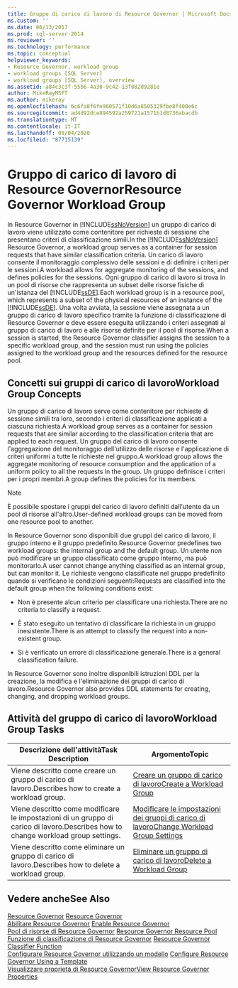 ```yaml
---
title: Gruppo di carico di lavoro di Resource Governor | Microsoft Docs
ms.custom: ''
ms.date: 06/13/2017
ms.prod: sql-server-2014
ms.reviewer: ''
ms.technology: performance
ms.topic: conceptual
helpviewer_keywords:
- Resource Governor, workload group
- workload groups [SQL Server]
- workload groups [SQL Server], overview
ms.assetid: a84c3c3f-55b6-4a30-9c42-13f082d9281e
author: MikeRayMSFT
ms.author: mikeray
ms.openlocfilehash: 6c6fa8f6fe960571f10d6a8505329fbe8f400e6c
ms.sourcegitcommit: ad4d92dce894592a259721a1571b1d8736abacdb
ms.translationtype: MT
ms.contentlocale: it-IT
ms.lasthandoff: 08/04/2020
ms.locfileid: "87715139"
---
```

# <a name="resource-governor-workload-group"></a><span data-ttu-id="2cfa6-102">Gruppo di carico di lavoro di Resource Governor</span><span class="sxs-lookup"><span data-stu-id="2cfa6-102">Resource Governor Workload Group</span></span>
  <span data-ttu-id="2cfa6-103">In Resource Governor in [!INCLUDE[ssNoVersion](../../includes/ssnoversion-md.md)] un gruppo di carico di lavoro viene utilizzato come contenitore per richieste di sessione che presentano criteri di classificazione simili.</span><span class="sxs-lookup"><span data-stu-id="2cfa6-103">In the [!INCLUDE[ssNoVersion](../../includes/ssnoversion-md.md)] Resource Governor, a workload group serves as a container for session requests that have similar classification criteria.</span></span> <span data-ttu-id="2cfa6-104">Un carico di lavoro consente il monitoraggio complessivo delle sessioni e di definire i criteri per le sessioni.</span><span class="sxs-lookup"><span data-stu-id="2cfa6-104">A workload allows for aggregate monitoring of the sessions, and defines policies for the sessions.</span></span> <span data-ttu-id="2cfa6-105">Ogni gruppo di carico di lavoro si trova in un pool di risorse che rappresenta un subset delle risorse fisiche di un'istanza del [!INCLUDE[ssDE](../../includes/ssde-md.md)].</span><span class="sxs-lookup"><span data-stu-id="2cfa6-105">Each workload group is in a resource pool, which represents a subset of the physical resources of an instance of the [!INCLUDE[ssDE](../../includes/ssde-md.md)].</span></span> <span data-ttu-id="2cfa6-106">Una volta avviata, la sessione viene assegnata a un gruppo di carico di lavoro specifico tramite la funzione di classificazione di Resource Governor e deve essere eseguita utilizzando i criteri assegnati al gruppo di carico di lavoro e alle risorse definite per il pool di risorse.</span><span class="sxs-lookup"><span data-stu-id="2cfa6-106">When a session is started, the Resource Governor classifier assigns the session to a specific workload group, and the session must run using the policies assigned to the workload group and the resources defined for the resource pool.</span></span>  
  
## <a name="workload-group-concepts"></a><span data-ttu-id="2cfa6-107">Concetti sui gruppi di carico di lavoro</span><span class="sxs-lookup"><span data-stu-id="2cfa6-107">Workload Group Concepts</span></span>  
 <span data-ttu-id="2cfa6-108">Un gruppo di carico di lavoro serve come contenitore per richieste di sessione simili tra loro, secondo i criteri di classificazione applicati a ciascuna richiesta.</span><span class="sxs-lookup"><span data-stu-id="2cfa6-108">A workload group serves as a container for session requests that are similar according to the classification criteria that are applied to each request.</span></span> <span data-ttu-id="2cfa6-109">Un gruppo del carico di lavoro consente l'aggregazione del monitoraggio dell'utilizzo delle risorse e l'applicazione di criteri uniformi a tutte le richieste nel gruppo.</span><span class="sxs-lookup"><span data-stu-id="2cfa6-109">A workload group allows the aggregate monitoring of resource consumption and the application of a uniform policy to all the requests in the group.</span></span> <span data-ttu-id="2cfa6-110">Un gruppo definisce i criteri per i propri membri.</span><span class="sxs-lookup"><span data-stu-id="2cfa6-110">A group defines the policies for its members.</span></span>  
  
> [!NOTE]  
>  <span data-ttu-id="2cfa6-111">È possibile spostare i gruppi del carico di lavoro definiti dall'utente da un pool di risorse all'altro.</span><span class="sxs-lookup"><span data-stu-id="2cfa6-111">User-defined workload groups can be moved from one resource pool to another.</span></span>  
  
 <span data-ttu-id="2cfa6-112">In Resource Governor sono disponibili due gruppi del carico di lavoro, il gruppo interno e il gruppo predefinito.</span><span class="sxs-lookup"><span data-stu-id="2cfa6-112">Resource Governor predefines two workload groups: the internal group and the default group.</span></span> <span data-ttu-id="2cfa6-113">Un utente non può modificare un gruppo classificato come gruppo interno, ma può monitorarlo.</span><span class="sxs-lookup"><span data-stu-id="2cfa6-113">A user cannot change anything classified as an internal group, but can monitor it.</span></span> <span data-ttu-id="2cfa6-114">Le richieste vengono classificate nel gruppo predefinito quando si verificano le condizioni seguenti:</span><span class="sxs-lookup"><span data-stu-id="2cfa6-114">Requests are classified into the default group when the following conditions exist:</span></span>  
  
-   <span data-ttu-id="2cfa6-115">Non è presente alcun criterio per classificare una richiesta.</span><span class="sxs-lookup"><span data-stu-id="2cfa6-115">There are no criteria to classify a request.</span></span>  
  
-   <span data-ttu-id="2cfa6-116">È stato eseguito un tentativo di classificare la richiesta in un gruppo inesistente.</span><span class="sxs-lookup"><span data-stu-id="2cfa6-116">There is an attempt to classify the request into a non-existent group.</span></span>  
  
-   <span data-ttu-id="2cfa6-117">Si è verificato un errore di classificazione generale.</span><span class="sxs-lookup"><span data-stu-id="2cfa6-117">There is a general classification failure.</span></span>  
  
 <span data-ttu-id="2cfa6-118">In Resource Governor sono inoltre disponibili istruzioni DDL per la creazione, la modifica e l'eliminazione dei gruppi di carico di lavoro.</span><span class="sxs-lookup"><span data-stu-id="2cfa6-118">Resource Governor also provides DDL statements for creating, changing, and dropping workload groups.</span></span>  
  
## <a name="workload-group-tasks"></a><span data-ttu-id="2cfa6-119">Attività del gruppo di carico di lavoro</span><span class="sxs-lookup"><span data-stu-id="2cfa6-119">Workload Group Tasks</span></span>  
  
|<span data-ttu-id="2cfa6-120">Descrizione dell'attività</span><span class="sxs-lookup"><span data-stu-id="2cfa6-120">Task Description</span></span>|<span data-ttu-id="2cfa6-121">Argomento</span><span class="sxs-lookup"><span data-stu-id="2cfa6-121">Topic</span></span>|  
|----------------------|-----------|  
|<span data-ttu-id="2cfa6-122">Viene descritto come creare un gruppo di carico di lavoro.</span><span class="sxs-lookup"><span data-stu-id="2cfa6-122">Describes how to create a workload group.</span></span>|[<span data-ttu-id="2cfa6-123">Creare un gruppo di carico di lavoro</span><span class="sxs-lookup"><span data-stu-id="2cfa6-123">Create a Workload Group</span></span>](create-a-workload-group.md)|  
|<span data-ttu-id="2cfa6-124">Viene descritto come modificare le impostazioni di un gruppo di carico di lavoro.</span><span class="sxs-lookup"><span data-stu-id="2cfa6-124">Describes how to change workload group settings.</span></span>|[<span data-ttu-id="2cfa6-125">Modificare le impostazioni dei gruppi di carico di lavoro</span><span class="sxs-lookup"><span data-stu-id="2cfa6-125">Change Workload Group Settings</span></span>](change-workload-group-settings.md)|  
|<span data-ttu-id="2cfa6-126">Viene descritto come eliminare un gruppo di carico di lavoro.</span><span class="sxs-lookup"><span data-stu-id="2cfa6-126">Describes how to delete a workload group.</span></span>|[<span data-ttu-id="2cfa6-127">Eliminare un gruppo di carico di lavoro</span><span class="sxs-lookup"><span data-stu-id="2cfa6-127">Delete a Workload Group</span></span>](delete-a-workload-group.md)|  
  
## <a name="see-also"></a><span data-ttu-id="2cfa6-128">Vedere anche</span><span class="sxs-lookup"><span data-stu-id="2cfa6-128">See Also</span></span>  
 <span data-ttu-id="2cfa6-129">[Resource Governor](resource-governor.md) </span><span class="sxs-lookup"><span data-stu-id="2cfa6-129">[Resource Governor](resource-governor.md) </span></span>  
 <span data-ttu-id="2cfa6-130">[Abilitare Resource Governor](enable-resource-governor.md) </span><span class="sxs-lookup"><span data-stu-id="2cfa6-130">[Enable Resource Governor](enable-resource-governor.md) </span></span>  
 <span data-ttu-id="2cfa6-131">[Pool di risorse di Resource Governor](resource-governor-resource-pool.md) </span><span class="sxs-lookup"><span data-stu-id="2cfa6-131">[Resource Governor Resource Pool](resource-governor-resource-pool.md) </span></span>  
 <span data-ttu-id="2cfa6-132">[Funzione di classificazione di Resource Governor](resource-governor-classifier-function.md) </span><span class="sxs-lookup"><span data-stu-id="2cfa6-132">[Resource Governor Classifier Function](resource-governor-classifier-function.md) </span></span>  
 <span data-ttu-id="2cfa6-133">[Configurare Resource Governor utilizzando un modello](configure-resource-governor-using-a-template.md) </span><span class="sxs-lookup"><span data-stu-id="2cfa6-133">[Configure Resource Governor Using a Template](configure-resource-governor-using-a-template.md) </span></span>  
 [<span data-ttu-id="2cfa6-134">Visualizzare proprietà di Resource Governor</span><span class="sxs-lookup"><span data-stu-id="2cfa6-134">View Resource Governor Properties</span></span>](view-resource-governor-properties.md)  
  
  
